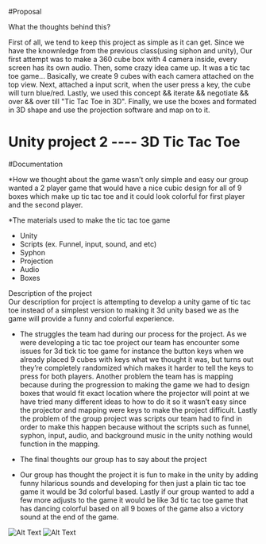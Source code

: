 #Proposal

What the thoughts behind this?

First of all, we tend to keep this project as simple as it can get. 
Since we have the knownledge from the previous class(using siphon and unity),
Our first attempt was to make a 360 cube box with 4 camera inside, every screen has its own audio.
Then, some crazy idea came up. It was a tic tac toe game...
Basically, we create 9 cubes with each camera attached on the top view. 
Next, attached a input scrit, when the user press a key, the cube will turn blue/red.
Lastly, we used this concept && iterate && negotiate && over && over till "Tic Tac Toe in 3D".
Finally, we use the boxes and formated in 3D shape and use the projection software and map on to it.

# Unity project 2 ---- 3D Tic Tac Toe

			


#Documentation

*How we thought about the game wasn’t only simple and easy our group wanted a 2 player game that would have a nice cubic design for all of 9 boxes which make up tic tac toe and it could look colorful for first player and the second player.

*The materials used to make the tic tac toe game		
- Unity
- Scripts (ex. Funnel, input, sound, and etc)
- Syphon
- Projection
- Audio
- Boxes

Description of the project 						
Our description for project is attempting to develop a unity game of tic tac toe instead of a simplest version to making it 3d unity based we as the game will provide a funny and colorful experience.

* The struggles the team had during our process for the project.
 As we were developing a tic tac toe project our team has encounter some issues for 3d tick tic toe game for instance the button keys when we already placed 9 cubes with keys what we thought it was, but turns out they’re completely randomized which makes it harder to tell the keys to press for both players. Another problem the team has is mapping because during the progression to making the game we had to design boxes that would fit exact location where the projector will point at we have tried many different ideas to how to do it so it wasn’t easy since the projector and mapping were keys to make the project difficult. Lastly the problem of the group project was scripts our team had to find in order to make this happen because without the scripts such as funnel, syphon, input, audio, and background music in the unity nothing would function in the mapping.

* The final thoughts our group has to say about the project
- Our group has thought the project it is fun to make in the unity by adding funny hilarious sounds and developing for then just a plain tic tac toe game it would be 3d colorful based. Lastly if our group wanted to add a few more adjusts to the game it would be like 3d tic tac toe game that has dancing colorful based on all 9 boxes of the game also a victory sound at the end of the game.


![Alt Text](http://i67.tinypic.com/24ew9px.jpg)
![Alt Text](http://i68.tinypic.com/110gfoy.jpg)

			
